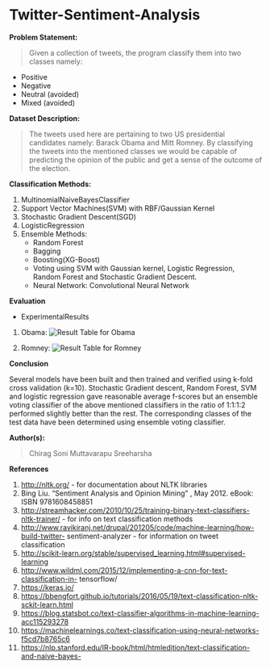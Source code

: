 # Twitter-Sentiment-Analysis
**Problem Statement:** 

>Given a collection of tweets, the program classify them into two classes namely:
- Positive
- Negative
- Neutral (avoided)
- Mixed (avoided)    

**Dataset Description:**

>The tweets used here are pertaining to two US presidential candidates namely: Barack Obama and Mitt Romney. By classifying the tweets into the mentioned classes we would be capable of predicting the opinion of the public and get a sense of the outcome of the election.

**Classification Methods:**
1. MultinomialNaiveBayesClassifier
2. Support Vector Machines(SVM) with RBF/Gaussian Kernel
3. Stochastic Gradient Descent(SGD)
4. LogisticRegression
5. Ensemble Methods:
      - Random Forest
      - Bagging
      - Boosting(XG-Boost)
      - Voting using SVM with Gaussian kernel, Logistic Regression, Random Forest and Stochastic Gradient Descent.
      - Neural Network: Convolutional Neural Network

**Evaluation**
- ExperimentalResults
1. Obama:
![Result Table for Obama](https://github.com/ChiragSoni95/Twitter_Sentiment_Analysis/blob/master/obama.png)

2. Romney:
![Result Table for Romney](https://github.com/ChiragSoni95/Twitter_Sentiment_Analysis/blob/master/romney.png)

**Conclusion**

Several models have been built and then trained and verified using k-fold cross validation (k=10). Stochastic Gradient descent, Random Forest, SVM and logistic regression gave reasonable average f-scores but an ensemble voting classifier of the above mentioned classifiers in the ratio of 1:1:1:2 performed slightly better than the rest. The corresponding classes of the test data have been determined using ensemble voting classifier.

**Author(s):**
> Chirag Soni
> Muttavarapu Sreeharsha

**References**
1. http://nltk.org/ - for documentation about NLTK libraries
2. Bing Liu. “Sentiment Analysis and Opinion Mining” , May 2012. eBook: ISBN
      9781608458851
3. http://streamhacker.com/2010/10/25/training-binary-text-classifiers-nltk-trainer/ - for
info on text classification methods
4. http://www.ravikiranj.net/drupal/201205/code/machine-learning/how-build-twitter-
sentiment-analyzer - for information on tweet classification
5. http://scikit-learn.org/stable/supervised_learning.html#supervised-learning
6. http://www.wildml.com/2015/12/implementing-a-cnn-for-text-classification-in-
tensorflow/
7. https://keras.io/
8. https://bbengfort.github.io/tutorials/2016/05/19/text-classification-nltk-sckit-learn.html
9. https://blog.statsbot.co/text-classifier-algorithms-in-machine-learning-acc115293278
10. https://machinelearnings.co/text-classification-using-neural-networks-f5cd7b8765c6
11. https://nlp.stanford.edu/IR-book/html/htmledition/text-classification-and-naive-bayes-
